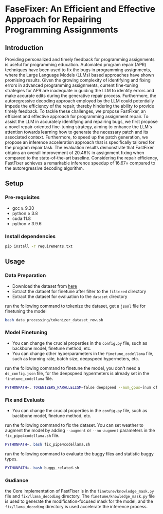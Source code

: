 # FaseFixer: An Efficient and Effective Approach for Repairing Programming Assignments

## Introduction


  Providing personalized and timely feedback for programming assignments is useful for programming education. Automated program repair (APR) techniques have been used to fix the bugs in programming assignments, where the Large Language Models (LLMs) based approaches have shown promising results. Given the growing complexity of identifying and fixing errors in advanced programming assignments, current fine-tuning strategies for APR are inadequate in guiding the LLM to identify errors and make accurate edits during the generative repair process. Furthermore, the autoregressive decoding approach employed by the LLM could potentially impede the efficiency of the repair, thereby hindering the ability to provide timely feedback. To tackle these challenges, we propose FastFixer, an efficient and effective approach for programming assignment repair. To assist the LLM in accurately identifying and repairing bugs, we first propose a novel repair-oriented fine-tuning strategy, aiming to enhance the LLM's attention towards learning how to generate the necessary patch and its associated context. Furthermore, to speed up the patch generation, we propose an inference acceleration approach that is specifically tailored for the program repair task. The evaluation results demonstrate that FastFixer obtains an overall improvement of 20.46\% in assignment fixing when compared to the state-of-the-art baseline. Considering the repair efficiency, FastFixer achieves a remarkable inference speedup of $16.67\times$ compared to the autoregressive decoding algorithm.  

## Setup

### Pre-requisites
- gcc $\ge$ 9.30
- python $\ge$ 3.8
- cuda 11.8
- python $\ge$ 3.9.6

### Install dependencies
```bash
pip install -r requirements.txt
```

## Usage

### Data Preparation
- Download the dataset from [here](https://figshare.com/s/a502270bf0d36774c791)
- Extract the dataset for finetune after filter to the `filtered` directory
- Extract the dataset for evaluation to the `dataset` directory

run the following command to tokenize the dataset, get a `jsonl` file for finetuning the model
```bash
bash data_processing/tokenizer_dataset_row.sh
```

### Model Finetuning

- You can change the crucial properties in the `config.py` file, such as backbone model, finetune method, etc.
- You can change other hyperparameters in the `finetune_codellama` file, such as learning rate, batch size, deepspeed hypermeters, etc.

run the following command to finetune the model, you don't need a `ds_config.json` file, for the deepspeed hypermeters is already set in the `finetune_codellama` file.
```bash
PYTHONPATH=. TOKENIZERS_PARALLELISM=false deepspeed --num_gpus=[num of gpus you want to use] finetune/finetune_codellama.py --deepspeed ds_config.json
```

### Fix and Evaluate

- You can change the crucial properties in the `config.py` file, such as backbone model, finetune method, etc.

run the following command to fix the dataset. You can set weather to augment the model by adding `--augment` or `--no-augment` parameters in the `fix_pipe4codellama.sh` file. 
```bash
PYTHONPATH=. bash fix_pipe4codellama.sh
```

run the following command to evaluate the buggy files and statistic buggy types.
```bash
PYTHONPATH=. bash buggy_related.sh
```

### Gudiance 

the Core implementation of FastFixer is in the `finetune/knowledge_mask.py` file and `fix/llama_decoding` directory. The `finetune/knowledge_mask.py` file is used to generate the modification-focused mask for the model, and the `fix/llama_decoding` directory is used accelerate the inference process.